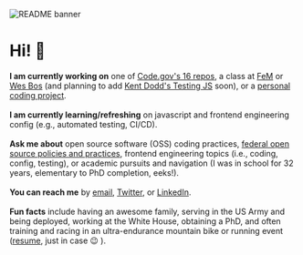 ![README banner](https://github.com/jcastle/jcastle/blob/master/banner2.png)

# Hi! 👋

**I am currently working on** one of [Code.gov's 16 repos](https://github.com/GSA/code-gov), a class at [FeM](https://frontendmasters.com/) or [Wes Bos](https://wesbos.com/) (and planning to add [Kent Dodd's Testing JS](https://testingjavascript.com/) soon), or a [personal coding project](https://github.com/jcastle/365DaysOfCode).  
<br>
**I am currently learning/refreshing** on javascript and frontend engineering config (e.g., automated testing, CI/CD).  
<br>
**Ask me about** open source software (OSS) coding practices, [federal open source policies and practices](https://github.com/jcastle/dissertation_publishingOSS), frontend engineering topics (i.e., coding, config, testing), or academic pursuits and navigation (I was in school for 32 years, elementary to PhD completion, eeks!).  
<br>
**You can reach me** by [email](josephrcastle@gmail.com), [Twitter](https://twitter.com/jrcastle_vt), or [LinkedIn](https://www.linkedin.com/in/jrcastle/).  
<br>
**Fun facts** include having an awesome family, serving in the US Army and being deployed, working at the White House, obtaining a PhD, and often training and racing in an ultra-endurance mountain bike or running event ([resume](https://github.com/jcastle/dissertation_publishingOSS/blob/master/Resume.pdf), just in case 😉 ).
